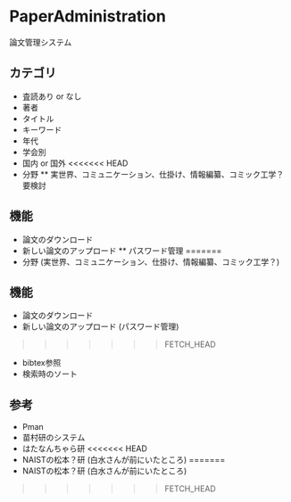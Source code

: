 # PaperAdministration
論文管理システム

## カテゴリ
* 査読あり or なし
* 著者
* タイトル
* キーワード
* 年代
* 学会別
* 国内 or 国外
<<<<<<< HEAD
* 分野
** 実世界、コミュニケーション、仕掛け、情報編纂、コミック工学？要検討

## 機能
* 論文のダウンロード
* 新しい論文のアップロード
** パスワード管理
=======
* 分野 (実世界、コミュニケーション、仕掛け、情報編纂、コミック工学？)

## 機能
* 論文のダウンロード
* 新しい論文のアップロード (パスワード管理)
>>>>>>> FETCH_HEAD
* bibtex参照
* 検索時のソート

## 参考
* Pman
* 苗村研のシステム
* はたなんちゃら研
<<<<<<< HEAD
* NAISTの松本？研 (白水さんが前にいたところ)
=======
* NAISTの松本？研 (白水さんが前にいたところ)
>>>>>>> FETCH_HEAD
